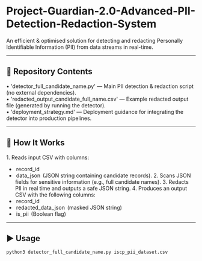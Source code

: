 # Project-Guardian-2.0-Advanced-PII-Detection-Redaction-System
An efficient &amp; optimised solution for detecting and redacting Personally Identifiable Information (PII) from data streams in real-time.

---

## 📂 Repository Contents

•⁠  ⁠*⁠*'detector_full_candidate_name.py'*⁠* — Main PII detection & redaction script (no external dependencies).  
•⁠  ⁠*⁠*'redacted_output_candidate_full_name.csv'*⁠* — Example redacted output file (generated by running the detector).  
•⁠  ⁠*⁠*'deployment_strategy.md'*⁠* — Deployment guidance for integrating the detector into production pipelines.  

---

## 🚀 How It Works

1.⁠ ⁠Reads input CSV with columns:
   - ⁠ record_id ⁠
   - ⁠ data_json ⁠ (JSON string containing candidate records).
2.⁠ ⁠Scans JSON fields for sensitive information (e.g., full candidate names).
3.⁠ ⁠Redacts PII in real time and outputs a safe JSON string.
4.⁠ ⁠Produces an output CSV with the following columns:
   - ⁠ record_id ⁠
   - ⁠ redacted_data_json ⁠ (masked JSON string)
   - ⁠ is_pii ⁠ (Boolean flag)

---

## ▶️ Usage

```bash
python3 detector_full_candidate_name.py iscp_pii_dataset.csv
